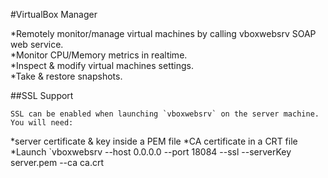 #VirtualBox Manager

 *Remotely monitor/manage virtual machines by calling vboxwebsrv SOAP web service.  
 *Monitor CPU/Memory metrics in realtime.  
 *Inspect & modify virtual machines settings.  
 *Take & restore snapshots.

##SSL Support

	SSL can be enabled when launching `vboxwebsrv` on the server machine.  You will need:
  *server certificate & key inside a PEM file
  *CA certificate in a CRT file
  *Launch `vboxwebsrv --host 0.0.0.0 --port 18084 --ssl --serverKey server.pem --ca ca.crt


